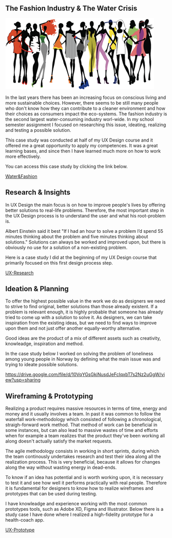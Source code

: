 ## The Fashion Industry & The Water Crisis

![fashion](../Images/fashion.png)

In the last years there has been an increasing focus on conscious living and more sustainable choices. However, there seems to be still many people who don't know how they can contribute to a cleaner environment and how their choices as consumers impact the eco-systems. The fashion industry is the second largest water-consuming industry worl-wide.
In my school semester assignment I focused on researching this issue, ideating, realizing and testing a possible solution.

This case study was conducted at half of my UX Design course and it offered me a great opportunity to apply my competences. It was a great learning bases, and since then I have learned much more on how to work more effectively.

You can access this case study by clicking the link below.

[Water&Fashion](Water&Fashion.pdf)

## Research & Insights

In UX Design the main focus is on how to improve people's lives by offering better solutions to real-life problems. Therefore, the most important step in the UX Design process is to understand the user and what his root-problem is.

Albert Einstein said it best "If I had an hour to solve a problem I’d spend 55 minutes thinking about the problem and five minutes thinking about solutions." Solutions can always be worked and improved upon, but there is obviously no use for a solution of a non-existing problem.

Here is a case study I did at the beginning of my UX Design course that primarily focused on this first design process step.

[UX-Research](UX-Research.pdf)

## Ideation & Planning

To offer the highest possible value in the work we do as designers we need to strive to find original, better solutions than those already existent.
If a problem is relevant enough, it is highly probable that someone has already tried to come up with a solution to solve it. As designers, we can take inspiration
from the existing ideas, but we need to find ways to improve upon them and not just offer another equally-worthy alternative.

Good ideas are the product of a mix of different assets such as creativity, knowleadge, inspiration and method. 

In the case study below I worked on solving the problem of loneliness among young people in Norway by defining what the main issue was and trying to ideate possible solutions.

https://drive.google.com/file/d/10VqYGsGkiNusdJeFcIqxbT7s2Nz2uGgW/view?usp=sharing

## Wireframing & Prototyping

Realizing a product requires massive resources in terms of time, energy and money and it usually involves a team. In past it was common to follow the waterfall work-methodology
which consisted of following a chronological, straigh-forward work method. That method of work can be beneficial in some instances, but can also lead to massive wastes of time and efforts when for example a team realizes that the product they've been working all along doesn't actually satisfy the market requests.

The agile methodology consists in working in short sprints, during which the team continously undertakes research and test their idea along all the realization process.
This is very beneficial, because it allows for changes along the way without wasting energy in dead-ends.

To know if an idea has potential and is worth working upon, it is necessary to test it and see how well it performs practically with real people. Therefore it is fundamental
for designers to know how to realize wireframes and prototypes that can be used during testing. 

I have knowleadge and experience working with the most common prototypes tools, such as Adobe XD, Figma and Illustrator.
Below there is a study case I have done where I realized a high-fidelity prototype for a health-coach app. 

[UX-Prototype](UX-Prototype.pdf)
